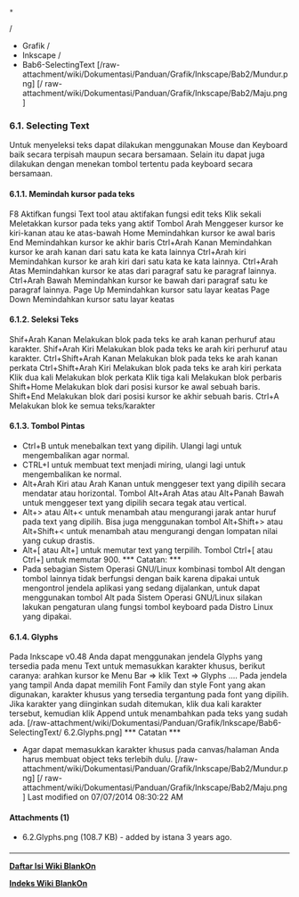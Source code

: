 

    *









  /


  * Grafik  /
  * Inkscape  /
  * Bab6-SelectingText
[/raw-attachment/wiki/Dokumentasi/Panduan/Grafik/Inkscape/Bab2/Mundur.png] [/
raw-attachment/wiki/Dokumentasi/Panduan/Grafik/Inkscape/Bab2/Maju.png]
### 6.1. Selecting Text
Untuk menyeleksi teks dapat dilakukan menggunakan Mouse dan Keyboard baik
secara terpisah maupun secara bersamaan. Selain itu dapat juga dilakukan dengan
menekan tombol tertentu pada keyboard secara bersamaan.
#### 6.1.1. Memindah kursor pada teks
F8              Aktifkan fungsi Text tool atau aktifakan fungsi edit teks
Klik sekali     Meletakkan kursor pada teks yang aktif
Tombol Arah     Menggeser kursor ke kiri-kanan atau ke atas-bawah
Home            Memindahkan kursor ke awal baris
End             Memindahkan kursor ke akhir baris
Ctrl+Arah Kanan Memindahkan kursor ke arah kanan dari satu kata ke kata lainnya
Ctrl+Arah kiri  Memindahkan kursor ke arah kiri dari satu kata ke kata lainnya.
Ctrl+Arah Atas  Memindahkan kursor ke atas dari paragraf satu ke paragraf
                lainnya.
Ctrl+Arah Bawah Memindahkan kursor ke bawah dari paragraf satu ke paragraf
                lainnya.
Page Up         Memindahkan kursor satu layar keatas
Page Down       Memindahkan kursor satu layar keatas
#### 6.1.2. Seleksi Teks
Shif+Arah Kanan       Melakukan blok pada teks ke arah kanan perhuruf atau
                      karakter.
Shif+Arah Kiri        Melakukan blok pada teks ke arah kiri perhuruf atau
                      karakter.
Ctrl+Shift+Arah Kanan Melakukan blok pada teks ke arah kanan perkata
Ctrl+Shift+Arah Kiri  Melakukan blok pada teks ke arah kiri perkata
Klik dua kali         Melakukan blok perkata
Klik tiga kali        Melakukan blok perbaris
Shift+Home            Melakukan blok dari posisi kursor ke awal sebuah baris.
Shift+End             Melakukan blok dari posisi kursor ke akhir sebuah baris.
Ctrl+A                Melakukan blok ke semua teks/karakter
#### 6.1.3. Tombol Pintas
  * Ctrl+B untuk menebalkan text yang dipilih. Ulangi lagi untuk
      mengembalikan agar normal.
  * CTRL+I untuk membuat text menjadi miring, ulangi lagi untuk mengembalikan
      ke normal.
  * Alt+Arah Kiri atau Arah Kanan untuk menggeser text yang dipilih secara
      mendatar atau horizontal. Tombol Alt+Arah Atas atau Alt+Panah Bawah untuk
      menggeser text yang dipilih secara tegak atau vertical.
  * Alt+> atau Alt+< untuk menambah atau mengurangi jarak antar huruf pada
      text yang dipilih. Bisa juga menggunakan tombol Alt+Shift+> atau
      Alt+Shift+< untuk menambah atau mengurangi dengan lompatan nilai yang
      cukup drastis.
  * Alt+[ atau Alt+] untuk memutar text yang terpilih. Tombol Ctrl+[ atau
      Ctrl+] untuk memutar 900.
*** Catatan: ***
  * Pada sebagian Sistem Operasi GNU/Linux kombinasi tombol Alt dengan tombol
      lainnya tidak berfungsi dengan baik karena dipakai untuk mengontrol
      jendela aplikasi yang sedang dijalankan, untuk dapat menggunakan tombol
      Alt pada Sistem Operasi GNU/Linux silakan lakukan pengaturan ulang fungsi
      tombol keyboard pada Distro Linux yang dipakai.
#### 6.1.4. Glyphs
Pada Inkscape v0.48 Anda dapat menggunakan jendela Glyphs yang tersedia pada
menu Text untuk memasukkan karakter khusus, berikut caranya: arahkan kursor ke
Menu Bar => klik Text => Glyphs ....
Pada jendela yang tampil Anda dapat memilih Font Family dan style Font yang
akan digunakan, karakter khusus yang tersedia tergantung pada font yang
dipilih. Jika karakter yang diinginkan sudah ditemukan, klik dua kali karakter
tersebut, kemudian klik Append untuk menambahkan pada teks yang sudah ada.
[/raw-attachment/wiki/Dokumentasi/Panduan/Grafik/Inkscape/Bab6-SelectingText/
6.2.Glyphs.png]
*** Catatan ***
  * Agar dapat memasukkan karakter khusus pada canvas/halaman Anda harus
      membuat object teks terlebih dulu.
[/raw-attachment/wiki/Dokumentasi/Panduan/Grafik/Inkscape/Bab2/Mundur.png] [/
raw-attachment/wiki/Dokumentasi/Panduan/Grafik/Inkscape/Bab2/Maju.png]
Last modified on 07/07/2014 08:30:22 AM
#### Attachments (1)
  * 6.2.Glyphs.png​ (108.7 KB) - added by istana 3 years ago.
#### 
    
 
 
 
 
 
---
[**Daftar Isi Wiki BlankOn**](/DaftarIsi/README.md)
 
[**Indeks Wiki BlankOn**](/Indeks.md)
